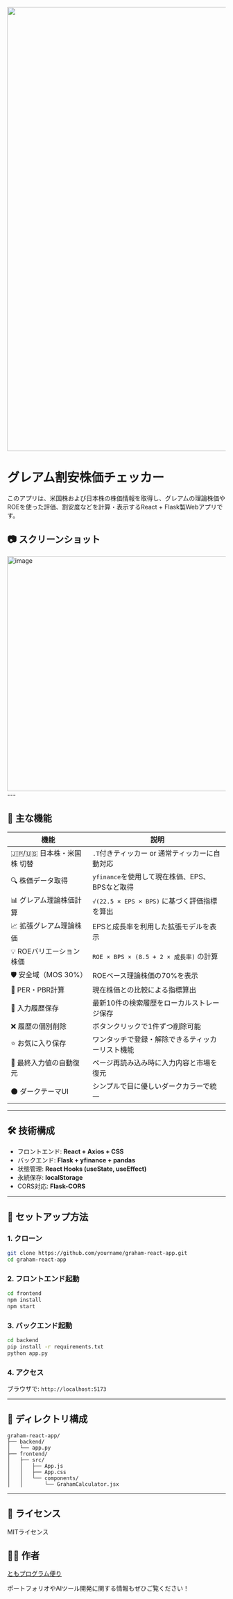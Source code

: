 <p align="center">
<img width="1536" height="1024" alt="段落テキスト" src="https://github.com/user-attachments/assets/e4d74697-b153-4838-9b6b-36f6fbf090f4" />


</p>

# グレアム割安株価チェッカー

このアプリは、米国株および日本株の株価情報を取得し、グレアムの理論株価やROEを使った評価、割安度などを計算・表示するReact + Flask製Webアプリです。

## 📷 スクリーンショット
<img width="898" height="542" alt="image" src="https://github.com/user-attachments/assets/dfa15014-44d4-4b33-887b-b2dc838aaf8a" />
---

## 🚀 主な機能

| 機能                     | 説明 |
|--------------------------|------|
| 🇯🇵/🇺🇸 日本株・米国株 切替 | `.T`付きティッカー or 通常ティッカーに自動対応 |
| 🔍 株価データ取得         | `yfinance`を使用して現在株価、EPS、BPSなど取得 |
| 📊 グレアム理論株価計算   | `√(22.5 × EPS × BPS)` に基づく評価指標を算出 |
| 📈 拡張グレアム理論株価   | EPSと成長率を利用した拡張モデルを表示 |
| 💡 ROEバリエーション株価 | `ROE × BPS × (8.5 + 2 × 成長率)` の計算 |
| 🛡 安全域（MOS 30%）     | ROEベース理論株価の70%を表示 |
| 🧮 PER・PBR計算          | 現在株価との比較による指標算出 |
| 💾 入力履歴保存          | 最新10件の検索履歴をローカルストレージ保存 |
| ❌ 履歴の個別削除         | ボタンクリックで1件ずつ削除可能 |
| ⭐️ お気に入り保存        | ワンタッチで登録・解除できるティッカーリスト機能 |
| 🔁 最終入力値の自動復元   | ページ再読み込み時に入力内容と市場を復元 |
| 🌑 ダークテーマUI        | シンプルで目に優しいダークカラーで統一 |

---

## 🛠 技術構成

- フロントエンド: **React + Axios + CSS**
- バックエンド: **Flask + yfinance + pandas**
- 状態管理: **React Hooks (useState, useEffect)**
- 永続保存: **localStorage**
- CORS対応: **Flask-CORS**

---

## 🔧 セットアップ方法

### 1. クローン

```bash
git clone https://github.com/yourname/graham-react-app.git
cd graham-react-app
````

### 2. フロントエンド起動

```bash
cd frontend
npm install
npm start
```

### 3. バックエンド起動

```bash
cd backend
pip install -r requirements.txt
python app.py
```

### 4. アクセス

ブラウザで:
`http://localhost:5173`

---

## 📂 ディレクトリ構成

```
graham-react-app/
├── backend/
│   └── app.py
├── frontend/
│   ├── src/
│   │   ├── App.js
│   │   ├── App.css
│   │   └── components/
│   │       └── GrahamCalculator.jsx
```

---

## 📜 ライセンス

MITライセンス

## 🧑‍💻 作者

[ともプログラム便り](https://github.com/TomoProgrammingDayori)

ポートフォリオやAIツール開発に関する情報もぜひご覧ください！
